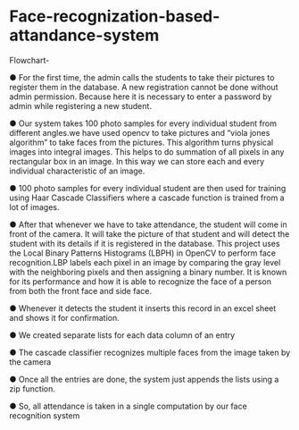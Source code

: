 # Face-recognization-based-attandance-system
Flowchart-  

● For the first time, the admin calls the students to take their pictures to
register them in the database. A new registration cannot be done without
admin permission. Because here it is necessary to enter a password by admin
while registering a new student. 

● Our system takes 100 photo samples for every individual student from different
angles.we have used opencv to take pictures and “viola jones algorithm” to
take faces from the pictures. This algorithm turns physical images into integral
images. This helps to do summation of all pixels in any rectangular box in an
image. In this way we can store each and every individual characteristic of an
image. 

● 100 photo samples for every individual student are then used for training using
Haar Cascade Classifiers where a cascade function is trained from a lot of
images. 

● After that whenever we have to take attendance, the student will come in front of
the camera. It will take the picture of that student and will detect the student with
its details if it is registered in the database. This project uses the Local Binary
Patterns Histograms (LBPH) in OpenCV to perform face recognition.LBP
labels each pixel in an image by comparing the gray level with the neighboring
pixels and then assigning a binary number. It is known for its performance and
how it is able to recognize the face of a person from both the front face and side
face.

● Whenever it detects the student it inserts this record in an excel sheet and shows
it for confirmation.

● We created separate lists for each data column of an entry  

● The cascade classifier recognizes multiple faces from the image taken by the
camera  

 

● Once all the entries are done, the system just appends the lists using a zip
function. 

● So, all attendance is taken in a single computation by our face recognition
system

